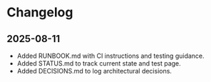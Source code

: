 # Changelog

## 2025-08-11

- Added RUNBOOK.md with CI instructions and testing guidance.
- Added STATUS.md to track current state and test page.
- Added DECISIONS.md to log architectural decisions.
